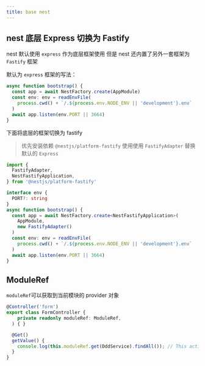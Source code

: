 ```yaml
---
title: base nest
---
```


## nest 底层 Express 切换为 Fastify

nest 默认使用 `express` 作为底层框架使用 但是 nest 还内置了另外一套框架为 `Fastify` 框架

默认为 `express` 框架的写法：

```ts
async function bootstrap() {
  const app = await NestFactory.create(AppModule)
  const env: env = readEnvFile(
    process.cwd() + `/.${process.env.NODE_ENV || 'development'}.env`
  )
  await app.listen(env.PORT || 3664)
}
```

下面将底层的框架切换为 fastify

> 优先安装依赖 `@nestjs/platform-fastify` 使用使用 `FastifyAdapter` 替换默认的 `Express`

```ts
import {
  FastifyAdapter,
  NestFastifyApplication,
} from '@nestjs/platform-fastify'

interface env {
  PORT?: string
}
async function bootstrap() {
  const app = await NestFactory.create<NestFastifyApplication>(
    AppModule,
    new FastifyAdapter()
  )
  const env: env = readEnvFile(
    process.cwd() + `/.${process.env.NODE_ENV || 'development'}.env`
  )
  await app.listen(env.PORT || 3664)
}
```

## ModuleRef

`moduleRef`可以获取到当前模块的 provider 对象

```ts
@Controller('form')
export class FormController {
    private readonly moduleRef: ModuleRef,
  ) { }

  @Get()
  getValue() {
    console.log(this.moduleRef.get(DddService).findAll()); // This action returns all ddd
  }
}
```

